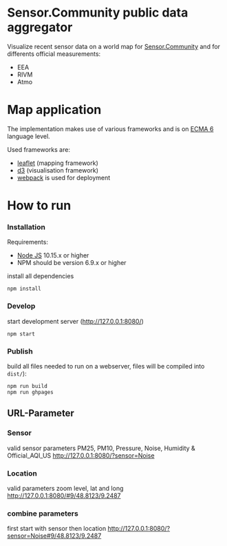 # Sensor.Community public data aggregator
Visualize recent sensor data on a world map for [Sensor.Community](https://sensor.community) and for differents official measurements:
* EEA
* RIVM
* Atmo
 
# Map application
The implementation makes use of various frameworks and is on [ECMA 6](https://developer.mozilla.org/de/docs/Web/JavaScript) language level. 

Used frameworks are:
* [leaflet](http://leafletjs.com/) (mapping framework)
* [d3](https://d3js.org/) (visualisation framework)
* [webpack](https://webpack.github.io/) is used for deployment

# How to run
### Installation
Requirements:
* [Node JS](https://nodejs.org/) 10.15.x or higher
* NPM should be version 6.9.x or higher

install all dependencies

```
npm install
```

### Develop
start development server (http://127.0.0.1:8080/)

```
npm start
```

### Publish
build all files needed to run on a webserver, files will be compiled into `dist/`):

```
npm run build
npm run ghpages
```

## URL-Parameter

### Sensor 
valid sensor parameters PM25, PM10, Pressure, Noise, Humidity & Official_AQI_US 
http://127.0.0.1:8080/?sensor=Noise

### Location 

valid parameters zoom level, lat and long 
http://127.0.0.1:8080/#9/48.8123/9.2487

### combine parameters

first start with sensor then location
http://127.0.0.1:8080/?sensor=Noise#9/48.8123/9.2487

